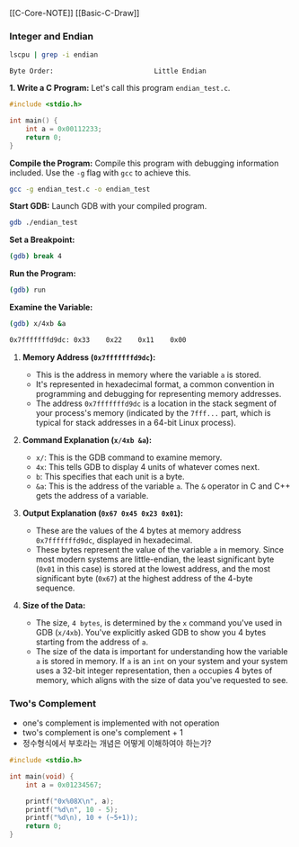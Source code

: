 
[[C-Core-NOTE]]
[[Basic-C-Draw]]

### Integer and Endian

```bash
lscpu | grep -i endian
```
```plaintext
Byte Order:                         Little Endian
```

**1. Write a C Program:** Let's call this program `endian_test.c`.

```c
#include <stdio.h>

int main() {
    int a = 0x00112233;
    return 0;
}
```

**Compile the Program:** Compile this program with debugging information included. Use the `-g` flag with `gcc` to achieve this.

```bash
gcc -g endian_test.c -o endian_test
```

**Start GDB:** Launch GDB with your compiled program.

```bash
gdb ./endian_test
```

**Set a Breakpoint:**

```bash
(gdb) break 4
```

**Run the Program:**

```bash
(gdb) run
```

**Examine the Variable:**

```bash
(gdb) x/4xb &a
```
```bash
0x7fffffffd9dc: 0x33    0x22    0x11    0x00
```

1. **Memory Address (`0x7fffffffd9dc`):**
    
    - This is the address in memory where the variable `a` is stored.
    - It's represented in hexadecimal format, a common convention in programming and debugging for representing memory addresses.
    - The address `0x7fffffffd9dc` is a location in the stack segment of your process's memory (indicated by the `7fff...` part, which is typical for stack addresses in a 64-bit Linux process).
2. **Command Explanation (`x/4xb &a`):**
    
    - `x/`: This is the GDB command to examine memory.
    - `4x`: This tells GDB to display 4 units of whatever comes next.
    - `b`: This specifies that each unit is a byte.
    - `&a`: This is the address of the variable `a`. The `&` operator in C and C++ gets the address of a variable.
3. **Output Explanation (`0x67 0x45 0x23 0x01`):**
    
    - These are the values of the 4 bytes at memory address `0x7fffffffd9dc`, displayed in hexadecimal.
    - These bytes represent the value of the variable `a` in memory. Since most modern systems are little-endian, the least significant byte (`0x01` in this case) is stored at the lowest address, and the most significant byte (`0x67`) at the highest address of the 4-byte sequence.
4. **Size of the Data:**
    
    - The size, `4 bytes`, is determined by the `x` command you've used in GDB (`x/4xb`). You've explicitly asked GDB to show you 4 bytes starting from the address of `a`.
    - The size of the data is important for understanding how the variable `a` is stored in memory. If `a` is an `int` on your system and your system uses a 32-bit integer representation, then `a` occupies 4 bytes of memory, which aligns with the size of data you've requested to see.

### Two's Complement

- one's complement is implemented with not operation
- two's complement is one's complement + 1
- 정수형식에서 부호라는 개념은 어떻게 이해하여야 하는가?

```c
#include <stdio.h>

int main(void) {
	int a = 0x01234567;

	printf("0x%08X\n", a);
	printf("%d\n", 10 - 5);
	printf("%d\n), 10 + (~5+1));
	return 0;
}
```